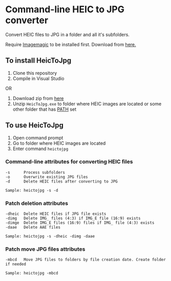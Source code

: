 # Command-line HEIC to JPG converter

Convert HEIC files to JPG in a folder and all it's subfolders.

Require [Imagemagic](https://imagemagick.org) to be installed first. Download from [here.](https://imagemagick.org/script/download.php#windows)

## To install HeicToJpg

1. Clone this repository
2. Compile in Visual Studio

OR

1. Download zip from [here](hhttps://wessman.blob.core.windows.net/blob/HeicToJpg.zip)
2. Unzip ```HeicToJpg.exe``` to folder where HEIC images are located or some other folder that has [PATH](https://www.opentechguides.com/how-to/article/windows-10/113/windows-10-set-path.html) set

## To use HeicToJpg

1. Open command prompt
2. Go to folder where HEIC images are located
3. Enter command ```heictojpg```

### Command-line attributes for converting HEIC files
```
-s      Process subfolders
-o      Overwrite existing JPG files
-d      Delete HEIC files after converting to JPG

Sample: heictojpg -s -d
```
### Patch deletion attributes
```
-dheic  Delete HEIC files if JPG file exists
-dimg   Delete IMG_ files (4:3) if IMG_E file (16:9) exists
-dimge  Delete IMG_E files (16:9) files if IMG_ file (4:3) exists
-daae   Delete AAE files

Sample: heictojpg -s -dheic -dimg -daae
```
### Patch move JPG files attributes
```
-mbcd   Move JPG files to folders by file creation date. Create folder if needed

Sample: heictojpg -mbcd